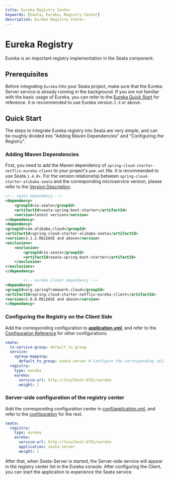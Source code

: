 ```yaml
---
title: Eureka Registry Center
keywords: [Seata, Eureka, Registry Center]
description: Eureka Registry Center.
---
```


# Eureka Registry

Eureka is an important registry implementation in the Seata component.

## Prerequisites

Before integrating `Eureka` into your Seata project, make sure that the Eureka Server service is already running in the background. If you are not familiar with the basic usage of Eureka, you can refer to the [Eureka Quick Start](https://projects.spring.io/spring-cloud/spring-cloud.html#_service_discovery_eureka_clients) for reference. It is recommended to use Eureka version `2.X` or above.

## Quick Start

The steps to integrate Eureka registry into Seata are very simple, and can be roughly divided into "Adding Maven Dependencies" and "Configuring the Registry".

### Adding Maven Dependencies

First, you need to add the Maven dependency of `spring-cloud-starter-netflix-eureka-client` to your project's `pom.xml` file. It is recommended to use Seata `1.4.0+`. For the version relationship between `spring-cloud-starter-alibaba-seata` and the corresponding microservice version, please refer to the [Version Description](https://github.com/alibaba/spring-cloud-alibaba/wiki/%E7%89%88%E6%9C%AC%E8%AF%B4%E6%98%8E).

```xml
<!-- seata dependency -->
<dependency>
    <groupId>io.seata</groupId>
    <artifactId>seata-spring-boot-starter</artifactId>
    <version>latest version</version>
</dependency>
<dependency>
<groupId>com.alibaba.cloud</groupId>
<artifactId>spring-cloud-starter-alibaba-seata</artifactId>
<version>2.1.2.RELEASE and above</version>
<exclusions>
    <exclusion>
        <groupId>io.seata</groupId>
        <artifactId>seata-spring-boot-starter</artifactId>
    </exclusion>
</exclusions>
</dependency>

        <!-- eureka client dependency -->
<dependency>
<groupId>org.springframework.cloud</groupId>
<artifactId>spring-cloud-starter-netflix-eureka-client</artifactId>
<version>2.0.0.RELEASE and above</version>
</dependency>
```

### Configuring the Registry on the Client Side

Add the corresponding configuration to [**application.yml**](https://github.com/seata/seata/blob/1.8.0/script/client/spring/application.yml), and refer to the [Configuration Reference](https://github.com/seata/seata/tree/1.8.0/script/client) for other configurations.

```yaml
seata:
  tx-service-group: default_tx_group
  service:
    vgroup-mapping:
      default_tx_group: seata-server # Configure the corresponding value of registry.eureka.application on the Server side here
  registry:
    type: eureka
    eureka:
      service-url: http://localhost:8761/eureka
      weight: 1
```

### Server-side configuration of the registry center

Add the corresponding configuration center in [conf/application.yml](https://github.com/seata/seata/blob/1.8.0/server/src/main/resources/application.yml), and refer to the [configuration](https://github.com/seata/seata/blob/1.8.0/server/src/main/resources/application.example.yml) for the rest.

```yaml
seata:
  registry:
    type: eureka
    eureka:
      service-url: http://localhost:8761/eureka
      application: seata-server
      weight: 1
```

After that, when Seata-Server is started, the Server-side service will appear in the registry center list in the Eureka console. After configuring the Client, you can start the application to experience the Seata service.